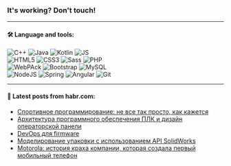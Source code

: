 ### It's working? Don't touch!

---

#### 🛠️ Language and tools:

![C++](https://img.shields.io/badge/C++-informational?logo=c%2B%2B&style=flat&logoColor=white&color=9C033A)
![Java](https://img.shields.io/badge/Java-informational?logo=java&style=flat&logoColor=white&color=007396)
![Kotlin](https://img.shields.io/badge/Kotlin-informational?logo=Kotlin&style=flat&logoColor=white&color=0095D5)
![JS](https://img.shields.io/badge/JS-informational?logo=javaScript&style=flat&logoColor=black&color=F7Df1E) <br>
![HTML5](https://img.shields.io/badge/HTML5-informational?logo=html5&style=flat&logoColor=white&color=E34F26)
![CSS3](https://img.shields.io/badge/CSS3-informational?logo=css3&style=flat&logoColor=white&color=157286)
![Sass](https://img.shields.io/badge/Saas-informational?logo=sass&style=flat&logoColor=white&color=hotpink)
![PHP](https://img.shields.io/badge/PHP-informational?logo=php&style=flat&logoColor=white&color=777BB4) <br>
![WebPAck](https://img.shields.io/badge/WebPack-informational?logo=webPack&style=flat&logoColor=white&color=FF6F00)
![Bootstrap](https://img.shields.io/badge/Bootstrap-informational?logo=Bootstrap&style=flat&logoColor=white&color=7952B3)
![MySQL](https://img.shields.io/badge/MySQL-informational?logo=MySQL&style=flat&logoColor=white&color=00f) <br>
![NodeJS](https://img.shields.io/badge/NodeJS-informational?logo=node.js&style=flat&logoColor=white&color=43853D)
![Spring](https://img.shields.io/badge/Spring-informational?logo=Spring&style=flat&logoColor=white&color=0A9EDC)
![Angular](https://img.shields.io/badge/Vue-informational?logo=vue.js&style=flat&logoColor=white&color=red)
![Git](https://img.shields.io/badge/Git-informational?logo=git&style=flat&logoColor=white&color=darkorange)

___

#### 💬 Latest posts from habr.com:

<!-- BLOG-POST-LIST:START -->
- [Спортивное программирование: не все так просто, как кажется](https://habr.com/ru/post/656513/?utm_source=habrahabr&utm_medium=rss&utm_campaign=656513)
- [Архитектура программного обеспечения ПЛК и дизайн операторской панели](https://habr.com/ru/post/656507/?utm_source=habrahabr&utm_medium=rss&utm_campaign=656507)
- [DevOps для firmware](https://habr.com/ru/post/656449/?utm_source=habrahabr&utm_medium=rss&utm_campaign=656449)
- [Моделирование упаковки с использованием API SolidWorks](https://habr.com/ru/post/656439/?utm_source=habrahabr&utm_medium=rss&utm_campaign=656439)
- [Motorola: история краха компании, которая создала первый мобильный телефон](https://habr.com/ru/post/656413/?utm_source=habrahabr&utm_medium=rss&utm_campaign=656413)
<!-- BLOG-POST-LIST:END -->
